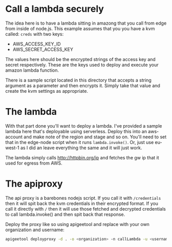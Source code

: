 # Call a lambda securely
The idea here is to have a lambda sitting in amazong that you call from edge from inside of node.js. This example assumes that you you have a kvm called: `creds` with two keys:

* AWS_ACCESS_KEY_ID
* AWS_SECRET_ACCESS_KEY

The values here should be the encrypted strings of the access key and secret respectively. These are the keys used to deploy and execute your amazon lambda function.

There is a sample script located in this directory that accepts a string argument as a parameter and then encrypts it. Simply take that value and create the kvm settings as appropriate.

# The lambda
With that part done you'll want to deploy a lambda. I've provided a sample lambda here that's deployable using serverless. Deploy this into an aws-account and make note of the region and stage and so on. You'll need to set that in the edge-node script when it runs `lambda.invoke()`. Or, just use eu-west-1 as I did an leave everything the same and it will just work.

The lambda simply calls http://httpbin.org/ip and fetches the gw ip that it used for egress from AWS.

# The apiproxy
The api proxy is a barebones nodejs script. If you call it with `/credentials` then it will spit back the kvm credentials in their encrypted format. If you call it directly with `/` then it will use those fetched and decrypted credentials to call lambda.invoke() and then spit back that response.

Deploy the proxy like so using apigeetool and replace with your own organization and username:
```bash
apigeetool deployproxy -d . -o <organization> -n callLambda -u <username>  -e prod,test -V
```
